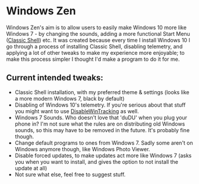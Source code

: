 # **Windows Zen**

Windows Zen's aim is to allow users to easily make Windows 10 more like Windows 7 - by changing the sounds, adding a more functional Start Menu ([Classic Shell](https://sourceforge.net/projects/classicshell/?source=directory)) etc. It was created because every time I install Windows 10 I go through a process of installing Classic Shell, disabling telemetry, and applying a lot of other tweaks to make my experience more enjoyable; to make this process simpler I thought I'd make a program to do it for me.

## Current intended tweaks:
* Classic Shell installation, with my preferred theme & settings (looks like a more modern Windows 7, black by default)
* Disabling of Windows 10's telemetry. If you're serious about that stuff you might want to use [DisableWinTracking](https://github.com/10se1ucgo/DisableWinTracking) as well.
* Windows 7 Sounds. Who doesn't love that 'duDU' when you plug your phone in? I'm not sure what the rules are on distributing old Windows sounds, so this may have to be removed in the future. It's probably fine though.
* Change default programs to ones from Windows 7. Sadly some aren't on Windows anymore though, like Windows Photo Viewer.
* Disable forced updates, to make updates act more like Windows 7 (asks you when you want to install, and gives the option to not install the update at all)
* Not sure what else, feel free to suggest stuff.
